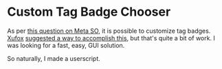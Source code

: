 # Custom Tag Badge Chooser
As per [this question on Meta SO](https://meta.stackoverflow.com/q/382516/8828658), it is possible to customize tag badges.
[Xufox] [suggested a way to accomplish this](https://meta.stackoverflow.com/a/382517/8828658), but that's quite a bit of work.
I was looking for a fast, easy, GUI solution.

So naturally, I made a userscript.

[Xufox]: https://meta.stackoverflow.com/users/4642212/xufox
